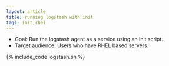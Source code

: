 ```yaml
---
layout: article
title: running logstash with init
tags: init,rhel
---
```


* Goal: Run the logstash agent as a service using an init script.
* Target audience: Users who have RHEL based servers.

{% include_code logstash.sh %}

